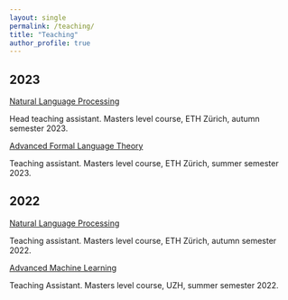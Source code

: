 ```yaml
---
layout: single
permalink: /teaching/
title: "Teaching"
author_profile: true
---
```


## 2023

[Natural Language Processing](https://rycolab.io/classes/intro-nlp-f23/)

Head teaching assistant. Masters level course, ETH Zürich, autumn semester 2023.

[Advanced Formal Language Theory](https://rycolab.io/classes/aflt-s23/)

Teaching assistant. Masters level course, ETH Zürich, summer semester 2023.

## 2022

[Natural Language Processing](https://rycolab.io/classes/intro-nlp-f22/)

Teaching assistant. Masters level course, ETH Zürich, autumn semester 2022.

[Advanced Machine Learning](https://studentservices.uzh.ch/uzh/anonym/vvz/?sap-language=EN&sap-ui-language=EN#/details/2021/004/E/51111470)

Teaching Assistant. Masters level course, UZH, summer semester 2022.